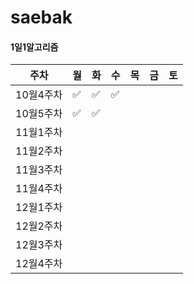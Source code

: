 # saebak


#### 1일1알고리즘

| 주차     | 월 | 화 | 수 | 목 | 금 | 토 |
|----------|----|----|----|----|----|----|
| 10월4주차 | ✅ | ✅ | ✅ |   |   |   |
| 10월5주차 | ✅ | ✅ |   |   |   |   |
| 11월1주차 |   |   |   |   |   |   |
| 11월2주차 |   |   |   |   |   |   |
| 11월3주차 |   |   |   |   |   |   |
| 11월4주차 |   |   |   |   |   |   |
| 12월1주차 |   |   |   |   |   |   |
| 12월2주차 |   |   |   |   |   |   |
| 12월3주차 |   |   |   |   |   |   |
| 12월4주차 |   |   |   |   |   |   |
